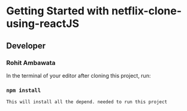# Getting Started with netflix-clone-using-reactJS

## Developer
 
 ### Rohit Ambawata

In the terminal of your editor after cloning this project,  run:

### `npm install`
 `This will install all the depend. needed to run this project`

